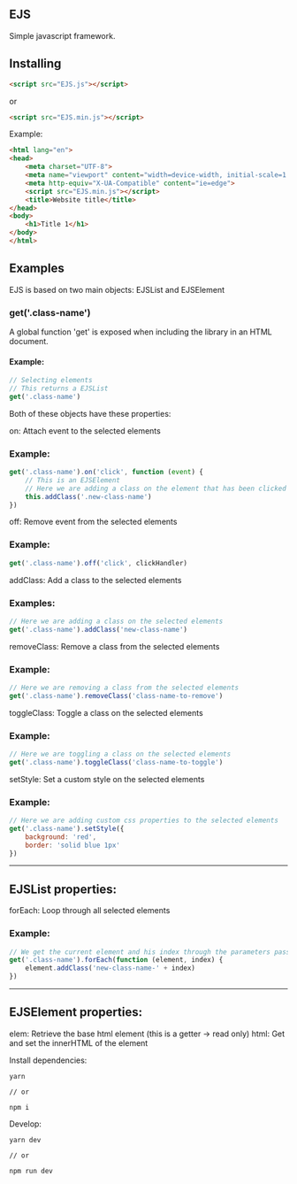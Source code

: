 **EJS**
---
Simple javascript framework.

## Installing

```html
<script src="EJS.js"></script>
```
or
```html
<script src="EJS.min.js"></script>
```

Example:

```html
<html lang="en">
<head>
    <meta charset="UTF-8">
    <meta name="viewport" content="width=device-width, initial-scale=1.0">
    <meta http-equiv="X-UA-Compatible" content="ie=edge">
    <script src="EJS.min.js"></script>
    <title>Website title</title>
</head>
<body>
    <h1>Title 1</h1>
</body>
</html>
```
## Examples

EJS is based on two main objects: EJSList and EJSElement

### get('.class-name')

A global function 'get' is exposed when including the library in an HTML document.

#### Example:

```js
// Selecting elements
// This returns a EJSList
get('.class-name')
```

Both of these objects have these properties:

on: Attach event to the selected elements
### Example: 

```js
get('.class-name').on('click', function (event) {
    // This is an EJSElement
    // Here we are adding a class on the element that has been clicked
    this.addClass('.new-class-name')
})
```

off: Remove event from the selected elements
### Example: 

```js
get('.class-name').off('click', clickHandler)
```

addClass: Add a class to the selected elements
### Examples:

```js
// Here we are adding a class on the selected elements
get('.class-name').addClass('new-class-name')
```

removeClass: Remove a class from the selected elements
### Example:

```js
// Here we are removing a class from the selected elements
get('.class-name').removeClass('class-name-to-remove')
```

toggleClass: Toggle a class on the selected elements
### Example:

```js
// Here we are toggling a class on the selected elements
get('.class-name').toggleClass('class-name-to-toggle')
```

setStyle: Set a custom style on the selected elements
### Example:

```js
// Here we are adding custom css properties to the selected elements
get('.class-name').setStyle({
    background: 'red',
    border: 'solid blue 1px'
})
```

---
## EJSList properties:

forEach: Loop through all selected elements
### Example:

```js
// We get the current element and his index through the parameters passed to the handler function
get('.class-name').forEach(function (element, index) {
    element.addClass('new-class-name-' + index)
})
```

---
## EJSElement properties:

elem: Retrieve the base html element (this is a getter -> read only)
html: Get and set the innerHTML of the element

Install dependencies:
```
yarn

// or

npm i
```
Develop:
```
yarn dev

// or

npm run dev
```
